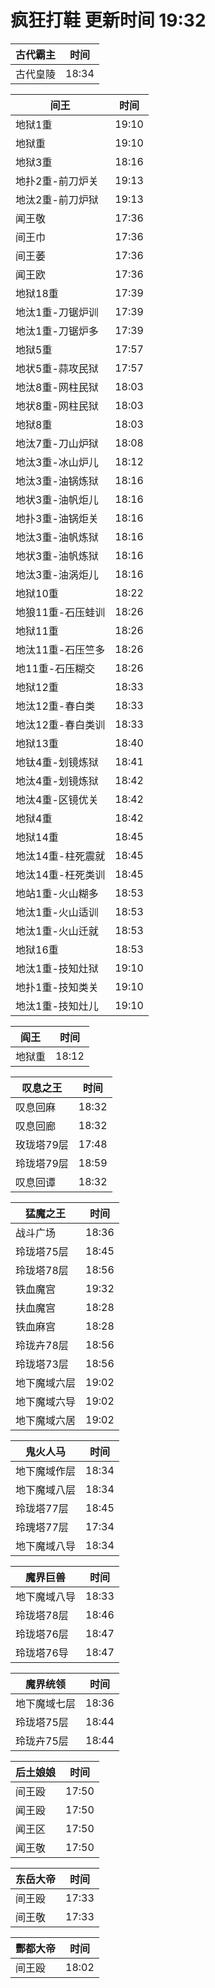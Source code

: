 # 疯狂打鞋 更新时间 19:32

| 古代霸主   | 时间    |
|--------|-------|
| 古代皇陵 | 18:34 |

| 间王   | 时间    |
|--------|-------|
| 地狱1重 | 19:10 |
| 地狱重 | 19:10 |
| 地狱3重 | 18:16 |
| 地扑2重-前刀炉关 | 19:13 |
| 地汰2重-前刀炉狱 | 19:13 |
| 闻王敬 | 17:36 |
| 间王巾 | 17:36 |
| 间王萎 | 17:36 |
| 闻王欧 | 17:36 |
| 地狱18重 | 17:39 |
| 地汰1重-刀锯炉训 | 17:39 |
| 地汰1重-刀锯炉多 | 17:39 |
| 地狱5重 | 17:57 |
| 地状5重-蒜攻民狱 | 17:57 |
| 地汰8重-网柱民狱 | 18:03 |
| 地状8重-网柱民狱 | 18:03 |
| 地狱8重 | 18:03 |
| 地汰7重-刀山炉狱 | 18:08 |
| 地汰3重-冰山炉儿 | 18:12 |
| 地汰3重-油锅炼狱 | 18:16 |
| 地状3重-油帆炬儿 | 18:16 |
| 地扑3重-油锅炬关 | 18:16 |
| 地汰3重-油帆炼狱 | 18:16 |
| 地状3重-油帆炼狱 | 18:16 |
| 地汰3重-油涡炬儿 | 18:16 |
| 地狱10重 | 18:22 |
| 地狼11重-石压蛙训 | 18:26 |
| 地狱11重 | 18:26 |
| 地汰11重-石压竺多 | 18:26 |
| 地11重-石压糊交 | 18:26 |
| 地狱12重 | 18:33 |
| 地汰12重-春白类 | 18:33 |
| 地汰12重-春白类训 | 18:33 |
| 地狱13重 | 18:40 |
| 地钛4重-划镜炼狱 | 18:41 |
| 地汰4重-划镜炼狱 | 18:42 |
| 地汰4重-区镜优关 | 18:42 |
| 地狱4重 | 18:42 |
| 地狱14重 | 18:45 |
| 地汰14重-柱死震就 | 18:45 |
| 地汰14重-枉死类训 | 18:45 |
| 地站1重-火山糊多 | 18:53 |
| 地汰1重-火山适训 | 18:53 |
| 地汰1重-火山迁就 | 18:53 |
| 地狱16重 | 18:53 |
| 地汰1重-技知灶狱 | 19:10 |
| 地扑1重-技知类关 | 19:10 |
| 地汰1重-技知灶儿 | 19:10 |

| 阎王   | 时间    |
|--------|-------|
| 地狱重 | 18:12 |

| 叹息之王   | 时间    |
|--------|-------|
| 叹息回麻 | 18:32 |
| 叹息回廊 | 18:32 |
| 玫珑塔79层 | 17:48 |
| 玲珑塔79层 | 18:59 |
| 叹息回谭 | 18:32 |

| 猛魔之王   | 时间    |
|--------|-------|
| 战斗广场 | 18:36 |
| 玲珑塔75层 | 18:45 |
| 玲珑塔78层 | 18:56 |
| 铁血魔宫 | 19:32 |
| 扶血魔宫 | 18:28 |
| 铁血麻宫 | 18:28 |
| 玲珑卉78层 | 18:56 |
| 玲珑塔73层 | 18:56 |
| 地下魔域六层 | 19:02 |
| 地下魔域六导 | 19:02 |
| 地下魔域六居 | 19:02 |

| 鬼火人马   | 时间    |
|--------|-------|
| 地下魔域作层 | 18:34 |
| 地下魔域八层 | 18:34 |
| 玲珑塔77层 | 18:45 |
| 玲瑰塔77层 | 17:34 |
| 地下魔域八导 | 18:34 |

| 魔界巨兽   | 时间    |
|--------|-------|
| 地下魔域八导 | 18:33 |
| 玲珑塔78层 | 18:46 |
| 玲珑塔76层 | 18:47 |
| 玲珑塔76导 | 18:47 |

| 魔界统领   | 时间    |
|--------|-------|
| 地下魔域七层 | 18:36 |
| 玲珑塔75层 | 18:44 |
| 玲珑卉75层 | 18:44 |

| 后土娘娘   | 时间    |
|--------|-------|
| 间王殴 | 17:50 |
| 闻王殴 | 17:50 |
| 闻王区 | 17:50 |
| 闻王敬 | 17:50 |

| 东岳大帝   | 时间    |
|--------|-------|
| 间王殴 | 17:33 |
| 间王敬 | 17:33 |

| 酆都大帝   | 时间    |
|--------|-------|
| 间王殴 | 18:02 |
